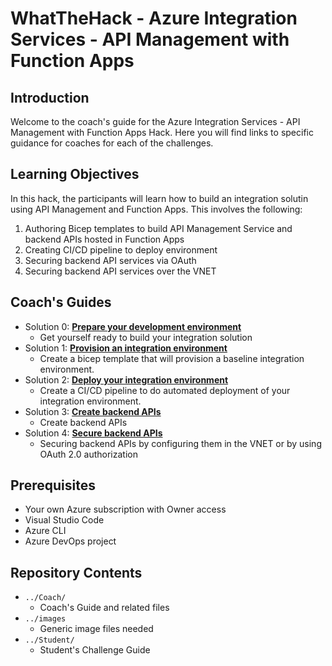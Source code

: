 # WhatTheHack - Azure Integration Services - API Management with Function Apps

## Introduction
Welcome to the coach's guide for the Azure Integration Services - API Management with Function Apps Hack. Here you will find links to specific guidance for coaches for each of the challenges.

## Learning Objectives
In this hack, the participants will learn how to build an integration solutin using API Management and Function Apps.  This involves the following:

1. Authoring Bicep templates to build API Management Service and backend APIs hosted in Function Apps
2. Creating CI/CD pipeline to deploy environment
3. Securing backend API services via OAuth
4. Securing backend API services over the VNET

## Coach's Guides
-  Solution 0: **[Prepare your development environment](Solution-00.md)**
   - Get yourself ready to build your integration solution
-  Solution 1: **[Provision an integration environment](Solution-01.md)**
   - Create a bicep template that will provision a baseline integration environment.
-  Solution 2: **[Deploy your integration environment](Solution-02.md)**
   - Create a CI/CD pipeline to do automated deployment of your integration environment.
-  Solution 3: **[Create backend APIs](Solution-03.md)**
   - Create backend APIs
-  Solution 4: **[Secure backend APIs](Solution-04.md)**
   - Securing backend APIs by configuring them in the VNET or by using OAuth 2.0 authorization

## Prerequisites
- Your own Azure subscription with Owner access
- Visual Studio Code
- Azure CLI
- Azure DevOps project 

## Repository Contents 
- `../Coach/`
  - Coach's Guide and related files
- `../images`
  - Generic image files needed
- `../Student/`
  - Student's Challenge Guide